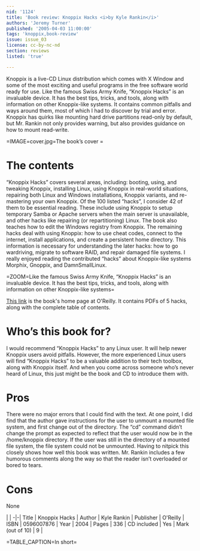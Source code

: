 ```yaml
---
nid: '1124'
title: 'Book review: Knoppix Hacks <i>by Kyle Rankin</i>'
authors: 'Jeremy Turner'
published: '2005-04-03 11:00:00'
tags: 'knoppix,book-review'
issue: issue_03
license: cc-by-nc-nd
section: reviews
listed: 'true'

---
```

Knoppix is a live-CD Linux distribution which comes with X Window and some of the most exciting and useful programs in the free software world ready for use. Like the famous Swiss Army Knife, “Knoppix Hacks” is an invaluable device. It has the best tips, tricks, and tools, along with information on other Knoppix-like systems. It contains common pitfalls and ways around them, most of which I had to discover by trial and error. Knoppix has quirks like mounting hard drive partitions read-only by default, but Mr. Rankin not only provides warning, but also provides guidance on how to mount read-write.


=IMAGE=cover.jpg=The book’s cover =


# The contents

“Knoppix Hacks” covers several areas, including: booting, using, and tweaking Knoppix, installing Linux, using Knoppix in real-world situations, repairing both Linux and Windows installations, Knoppix variants, and re-mastering your own Knoppix. Of the 100 listed “hacks”, I consider 42 of them to be essential reading. These include using Knoppix to setup temporary Samba or Apache servers when the main server is unavailable, and other hacks like repairing (or repartitioning) Linux. The book also teaches how to edit the Windows registry from Knoppix. The remaining hacks deal with using Knoppix: how to use cheat codes, connect to the internet, install applications, and create a persistent home directory. This information is necessary for understanding the later hacks: how to go wardriving, migrate to software RAID, and repair damaged file systems. I really enjoyed reading the contributed “hacks” about Knoppix-like systems Morphix, Gnoppix, and DamnSmallLinux.


=ZOOM=Like the famous Swiss Army Knife, “Knoppix Hacks” is an invaluable device. It has the best tips, tricks, and tools, along with information on other Knoppix-like systems=

[This link](http://www.oreilly.com/catalog/knoppixhks/) is the book's home page at O'Reilly. It contains PDFs of 5 hacks, along with the complete table of contents.


# Who’s this book for?

I would recommend “Knoppix Hacks” to any Linux user. It will help newer Knoppix users avoid pitfalls. However, the more experienced Linux users will find “Knoppix Hacks” to be a valuable addition to their tech toolbox, along with Knoppix itself. And when you come across someone who’s never heard of Linux, this just might be the book and CD to introduce them with.


# Pros

There were no major errors that I could find with the text. At one point, I did find that the author gave instructions for the user to unmount a mounted file system, and first change out of the directory. The “cd” command didn’t change the prompt as expected to reflect that the user would now be in the /home/knoppix directory. If the user was still in the directory of a mounted file system, the file system could not be unmounted. Having to nitpick this closely shows how well this book was written. Mr. Rankin includes a few humorous comments along the way so that the reader isn’t overloaded or bored to tears.


# Cons

None


 | |
-|-|
Title | Knoppix Hacks | 
Author | Kyle Rankin | 
Publisher | O'Reilly | 
ISBN | 0596007876 | 
Year | 2004 | 
Pages | 336 | 
CD included | Yes | 
Mark (out of 10) | 9 | 

=TABLE_CAPTION=In short=









